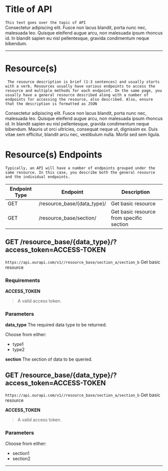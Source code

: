 # Title of API
`This text goes over the topic of API` <br>
Consectetur adipiscing elit.
Fusce non lacus blandit, porta nunc nec, malesuada leo. Quisque eleifend
augue arcu, non malesuada ipsum rhoncus id. In blandit sapien eu nisl
pellentesque, gravida condimentum neque bibendum.

---

# Resource(s)
`
The resource description is brief (1-3 sentences) and usually starts with
a verb. Resources usually have various endpoints to access the resource and
multiple methods for each endpoint. On the same page, you usually have a
general resource described along with a number of endpoints for accessing
the resource, also described. Also, ensure that the description is
formatted as JSON`<br>

Consectetur adipiscing elit.
Fusce non lacus blandit, porta nunc nec, malesuada leo. Quisque eleifend
augue arcu, non malesuada ipsum rhoncus id. In blandit sapien eu nisl
pellentesque, gravida condimentum neque bibendum. Mauris ut orci ultricies,
consequat neque ut, dignissim ex. Duis vitae sem efficitur, blandit arcu nec,
vestibulum nulla. Morbi sed sem ligula.

# Resource(s) Endpoints

`
Typically, an API will have a number of endpoints grouped under the
same resource. In this case, you describe both the general resource
and the individual endpoints.
`<br>



| Endpoint Type | Endpoint | Description |
| ----------- | ----------- | ----------- |
| GET | /resource_base/{data_type}/ | Get basic resource |
| GET | /resource_base/section/ | Get basic resource from specific section |

## GET /resource_base/{data_type}/?access_token=ACCESS-TOKEN
` https://api.ourapi.com/v1//resource_base/section_a/section_b `
Get basic resource

### Requirements
**ACCESS_TOKEN**
> A valid access token.

### Parameters
**data_type**
The required data type to be returned.

Choose from either:
- type1
- type2

**section**
The section of data to be queried.

## GET /resource_base/{data_type}/?access_token=ACCESS-TOKEN
` https://api.ourapi.com/v1//resource_base/section_a/section_b `
Get basic resource

**ACCESS_TOKEN**
> A valid access token.

### Parameters
Choose from either:
- section1
- section2




---
